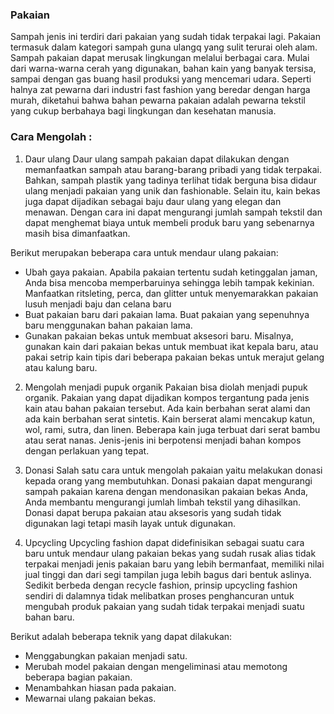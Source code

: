 

### Pakaian
Sampah jenis ini terdiri dari pakaian yang sudah tidak terpakai lagi. Pakaian termasuk dalam kategori sampah guna ulangq yang sulit terurai oleh alam. Sampah pakaian dapat merusak lingkungan melalui berbagai cara. Mulai dari warna-warna cerah yang digunakan, bahan kain yang banyak tersisa, sampai dengan gas buang hasil produksi yang mencemari udara. Seperti halnya zat pewarna dari industri fast fashion yang beredar dengan harga murah, diketahui bahwa bahan pewarna pakaian adalah pewarna tekstil yang cukup berbahaya bagi lingkungan dan kesehatan manusia. 

### Cara Mengolah :
1. Daur ulang
Daur ulang sampah pakaian dapat dilakukan dengan memanfaatkan sampah atau barang-barang pribadi yang tidak terpakai. Bahkan, sampah plastik yang tadinya terlihat tidak berguna bisa didaur ulang menjadi pakaian yang unik dan fashionable. Selain itu, kain bekas juga dapat dijadikan sebagai baju daur ulang yang elegan dan menawan. Dengan cara ini dapat mengurangi jumlah sampah tekstil dan dapat menghemat biaya untuk membeli produk baru yang sebenarnya masih bisa dimanfaatkan. 

Berikut merupakan beberapa cara untuk mendaur ulang pakaian:
- Ubah gaya pakaian. Apabila pakaian tertentu sudah ketinggalan jaman, Anda bisa mencoba memperbaruinya sehingga lebih tampak kekinian. Manfaatkan ritsleting, perca, dan glitter untuk menyemarakkan pakaian lusuh menjadi baju dan celana baru
- Buat pakaian baru dari pakaian lama. Buat pakaian yang sepenuhnya baru menggunakan bahan pakaian lama.
- Gunakan pakaian bekas untuk membuat aksesori baru. Misalnya, gunakan kain dari pakaian bekas untuk membuat ikat kepala baru, atau pakai setrip kain tipis dari beberapa pakaian bekas untuk merajut gelang atau kalung baru.

2. Mengolah menjadi pupuk organik
Pakaian bisa diolah menjadi pupuk organik. Pakaian yang dapat dijadikan kompos tergantung pada jenis kain atau bahan pakaian tersebut. Ada kain berbahan serat alami dan ada kain berbahan serat sintetis. Kain berserat alami mencakup katun, wol, rami, sutra, dan linen. Beberapa kain juga terbuat dari serat bambu atau serat nanas. Jenis-jenis ini berpotensi menjadi bahan kompos dengan perlakuan yang tepat. 

3. Donasi
Salah satu cara untuk mengolah pakaian yaitu melakukan donasi kepada orang yang membutuhkan. Donasi pakaian dapat mengurangi sampah pakaian karena dengan mendonasikan pakaian bekas Anda, Anda membantu mengurangi jumlah limbah tekstil yang dihasilkan. Donasi dapat berupa pakaian atau aksesoris yang sudah tidak digunakan lagi tetapi masih layak untuk digunakan.

4. Upcycling
Upcycling fashion dapat didefinisikan sebagai suatu cara baru untuk mendaur ulang pakaian bekas yang sudah rusak alias tidak terpakai menjadi jenis pakaian baru yang lebih bermanfaat, memiliki nilai jual tinggi dan dari segi tampilan juga lebih bagus dari bentuk aslinya. Sedikit berbeda dengan recycle fashion, prinsip upcycling fashion sendiri di dalamnya tidak melibatkan proses penghancuran untuk mengubah produk pakaian yang sudah tidak terpakai menjadi suatu bahan baru.

Berikut adalah beberapa teknik yang dapat dilakukan:
- Menggabungkan pakaian menjadi satu.
- Merubah model pakaian dengan mengeliminasi atau memotong beberapa bagian pakaian.
- Menambahkan hiasan pada pakaian.
- Mewarnai ulang pakaian bekas.

